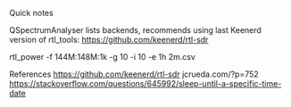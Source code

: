 Quick notes

QSpectrumAnalyser lists backends, recommends using last Keenerd version of rtl_tools: https://github.com/keenerd/rtl-sdr

rtl_power -f 144M:148M:1k -g 10 -i 10 -e 1h 2m.csv

References
https://github.com/keenerd/rtl-sdr
jcrueda.com/?p=752
https://stackoverflow.com/questions/645992/sleep-until-a-specific-time-date
